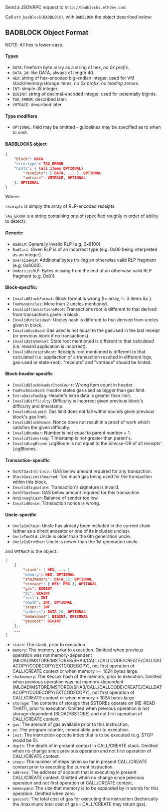 Send a JSONRPC request to `http://badblocks.ethdev.com`:

Call `eth_badBlock(BADBLOCK)`, with `BADBLOCK` the object described below:

## BADBLOCK Object Format

NOTE: All hex is lower-case.

#### Types
- `DATA`: freeform byte array as a string of hex, *no 0x prefix*.
- `DATA_20`: like DATA, always of length 40.
- `HEX`: string of hex-encoded big-endian integer, used for VM stack/memory/storage items, *no 0x prefix*, *no leading zeroes*.
- `INT`: simple JS integer.
- `BIGINT`: string of decimal-encoded integer, used for potentially bigints.
- `TAG_ERROR`: described later.
- `VMTRACE`: described later.

#### Type modifiers
- `OPTIONAL`: field may be omitted - guidelines may be specified as to when to omit.

#### BADBLOCKS object

```json
{
	"block": DATA
	"errortype": TAG_ERROR
	"hints": { (all items OPTIONAL)
		"receipts": [ DATA, ... ], OPTIONAL
		"vmtrace": VMTRACE, OPTIONAL
	}, OPTIONAL
}
```

Where:

`receipts` is simply the array of RLP-encoded receipts.

`TAG_ERROR` is a string containing one of (specified roughly in order of ability to detect):

#### Generic:
- `BadRLP`: Generally invalid RLP (e.g. 0x8100).
- `BadCast`: Given RLP is of an incorrect type (e.g. 0x00 being interpreted as an integer).
- `OversizeRLP`: Additional bytes trailing an otherwise valid RLP fragment (e.g. 0x8000).
- `UndersizeRLP`: Bytes missing from the end of an otherwise valid RLP fragment (e.g. 0x81).

#### Block-specific:
- `InvalidBlockFormat`: Block format is wrong (!= array, != 3 items &c.).
- `TooManyUncles`: More than 2 uncles mentioned.
- `InvalidTransactionsRoot`: Transactions root is different to that derived from transactions given in block.
- `InvalidUnclesHash`: Uncles hash is different to that derived from uncles given in block.
- `InvalidGasUsed`: Gas used is not equal to the gasUsed in the last receipt (or previous block if no transactions).
- `InvalidStateRoot`: State root mentioned is different to that calculated (i.e. reward application is incorrect).
- `InvalidReceiptsRoot`: Receipts root mentioned is different to that calculated (i.e. appliaction of a transaction resulted in different logs, gas-used or state-root). "receipts" and "vmtrace" should be hinted.

#### Block-header-specific
- `InvalidBlockHeaderItemCount`: Wrong item count in header.
- `TooMuchGasUsed`: Header states gas used as bigger than gas limit.
- `ExtraDataTooBig`: Header's extra data is greater than limit.
- `InvalidDifficulty`: Difficulty is incorrect given previous block's difficulty and timestamp.
- `InvalidGasLimit`: Gas limit does not fall within bounds given previous block's gas limit.
- `InvalidBlockNonce`: Nonce does not result in a proof of work which satisfies the given difficulty.
- `InvalidNumber`: Number is not equal to parent number + 1.
- `InvalidTimestamp`: Timestamp is not greater than parent's.
- `InvalidLogBloom`: LogBloom is not equal to the bitwise-OR of all receipts' LogBlooms.

#### Transaction-specific
- `OutOfGasIntrinsic`: GAS below amount required for any transaction.
- `BlockGasLimitReached`: Too much gas being used for the transaction within this block.
- `InvalidSignature`: Transaction's signature is invalid.
- `OutOfGasBase`: GAS below amount required for this transaction.
- `NotEnoughCash`: Balance of sender too low.
- `InvalidNonce`: Transaction nonce is wrong.

#### Uncle-specific
- `UncleInChain`: Uncle has already been included in the current chain (either as a direct ancestor or one of its included uncles).
- `UncleTooOld`: Uncle is older than the 6th generation uncle.
- `UncleIsBrother`: Uncle is newer than the 1st generation uncle.


and `VMTRACE` is the object:

```json
[
	{
		"stack": [ HEX, ... ]
		"memory": HEX, OPTIONAL
		"sha3memory": DATA_32, OPTIONAL
		"storage": { HEX: HEX }, OPTIONAL
		"gas": BIGINT
		"pc": BIGINT
		"inst": INT
		"depth": INT, OPTIONAL
		"steps": INT
		"address": DATA_20, OPTIONAL
		"memexpand": BIGINT, OPTIONAL
		"gascost": BIGINT
	},
	...
]
```

- `stack`: The stack, prior to execution.
- `memory`: The memory, prior to execution. Omitted when previous operation was not memory-dependent (MLOAD/MSTORE/MSTORE8/SHA3/CALL/CALLCODE/CREATE/CALLDATACOPY/CODECOPY/EXTCODECOPY), not first operation of CALL/CREATE context or when memory >= 1024 bytes large.
- `sha3memory`: The Keccak hash of the memory, prior to execution. Omitted when previous operation was not memory-dependent (MLOAD/MSTORE/MSTORE8/SHA3/CALL/CALLCODE/CREATE/CALLDATACOPY/CODECOPY/EXTCODECOPY), not first operation of CALL/CREATE context or when memory < 1024 bytes large.
- `storage`: The contents of storage that SSTOREs operate on (RE-READ THAT!), prior to execution. Omitted when previous operation is not storage-dependent (SLOAD/SSTORE) and not first operation of CALL/CREATE context.
- `gas`: The amount of gas available prior to this instruction.
- `pc`: The program counter, immediately prior to execution.
- `inst`: The instruction opcode index that is to be executed (e.g. STOP would be 0).
- `depth`: The depth of in present context in CALL/CREATE stack. Omitted when no change since previous operation and not first operation of CALL/CREATE context.
- `steps`: The number of steps taken so far in present CALL/CREATE context prior to executing the current instruction.
- `address`: The address of account that is executing in present CALL/CREATE context. Omitted when no change since previous operation and not first operation of CALL/CREATE context.
- `memexpand`: The size that memory is to be expanded by in words for this operation. Omitted when zero.
- `gascost`: The total cost of gas for executing this instruction (technically the /maximum/ total cost of gas - CALL/CREATE may return gas).